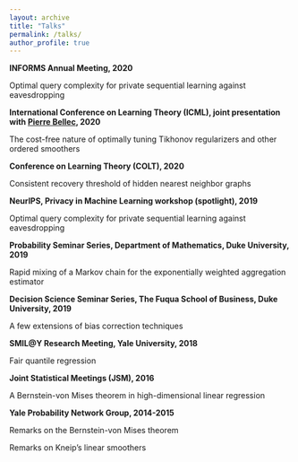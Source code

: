 ```yaml
---
layout: archive
title: "Talks"
permalink: /talks/
author_profile: true
---
```

<b> INFORMS Annual Meeting, 2020</b>

Optimal query complexity for private sequential learning against eavesdropping

<b>International Conference on Learning Theory (ICML), joint presentation with [Pierre Bellec](https://statistics.rutgers.edu/home/PCB71/), 2020</b>

The cost-free nature of optimally tuning Tikhonov regularizers and other ordered smoothers

<b>Conference on Learning Theory (COLT), 2020</b>

Consistent recovery threshold of hidden nearest neighbor graphs

<b>NeurIPS, Privacy in Machine Learning workshop (spotlight), 2019</b>

Optimal query complexity for private sequential learning against eavesdropping

<b>Probability Seminar Series, Department of Mathematics, Duke University, 2019</b>

Rapid mixing of a Markov chain for the exponentially weighted aggregation estimator

<b>Decision Science Seminar Series, The Fuqua School of Business, Duke University, 2019</b>

A few extensions of bias correction techniques

<b>SMIL@Y Research Meeting, Yale University, 2018</b>

Fair quantile regression

<b>Joint Statistical Meetings (JSM), 2016</b>

A Bernstein-von Mises theorem in high-dimensional linear regression

<b>Yale Probability Network Group, 2014-2015</b>

Remarks on the Bernstein-von Mises theorem

Remarks on Kneip’s linear smoothers
